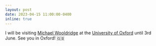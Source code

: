 ```yaml
---
layout: post
date: 2023-04-15 11:00:00-0400
inline: true
---
```


I will be visiting [Michael Wooldridge](https://www.cs.ox.ac.uk/people/michael.wooldridge/) at the [University of Oxford](https://www.cs.ox.ac.uk/) until 3rd June. See you in Oxford! :uk:
